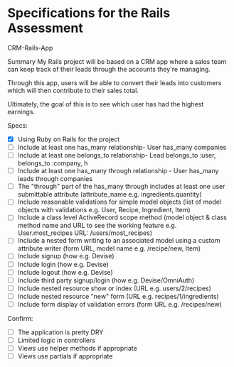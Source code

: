 # Specifications for the Rails Assessment
CRM-Rails-App

Summary
My Rails project will be based on a CRM app where a sales team can keep track of their leads through the accounts they're managing.

Through this app, users will be able to convert their leads into customers which will then contribute to their sales total.

Ultimately, the goal of this is to see which user has had the highest earnings.

Specs:
- [x] Using Ruby on Rails for the project
- [ ] Include at least one has_many relationship- User has_many companies
- [ ] Include at least one belongs_to relationship- Lead belongs_to :user, belongs_to :company, h
- [ ] Include at least one has_many through relationship - User has_many leads through companies
- [ ] The "through" part of the has_many through includes at least one user submittable attribute (attribute_name e.g. ingredients.quantity)
- [ ] Include reasonable validations for simple model objects (list of model objects with validations e.g. User, Recipe, Ingredient, Item)
- [ ] Include a class level ActiveRecord scope method (model object & class method name and URL to see the working feature e.g. User.most_recipes URL: /users/most_recipes)
- [ ] Include a nested form writing to an associated model using a custom attribute writer (form URL, model name e.g. /recipe/new, Item)
- [ ] Include signup (how e.g. Devise)
- [ ] Include login (how e.g. Devise)
- [ ] Include logout (how e.g. Devise)
- [ ] Include third party signup/login (how e.g. Devise/OmniAuth)
- [ ] Include nested resource show or index (URL e.g. users/2/recipes)
- [ ] Include nested resource "new" form (URL e.g. recipes/1/ingredients)
- [ ] Include form display of validation errors (form URL e.g. /recipes/new)

Confirm:
- [ ] The application is pretty DRY
- [ ] Limited logic in controllers
- [ ] Views use helper methods if appropriate
- [ ] Views use partials if appropriate
